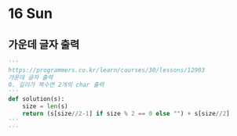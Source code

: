 # 16 Sun

## 가운데 글자 출력

```python
'''
https://programmers.co.kr/learn/courses/30/lessons/12903
가운데 글자 출력
0. 길이가 짝수면 2개의 char 출력
'''
def solution(s):
    size = len(s)
    return (s[size//2-1] if size % 2 == 0 else "") + s[size//2]
'''
'''
```

